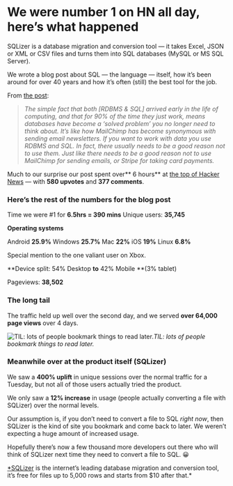
# We were number 1 on HN all day, here’s what happened

SQLizer is a database migration and conversion tool — it takes Excel, JSON or XML or CSV files and turns them into SQL databases (MySQL or MS SQL Server).

We wrote a blog post about SQL — the language — itself, how it’s been around for over 40 years and how it’s often (still) the best tool for the job.

From [the post](http://blog.sqlizer.io/posts/sql-43/):
> *The simple fact that both [RDBMS & SQL] arrived early in the life of computing, and that for 90% of the time they just work, means databases have become a ‘solved problem’ you no longer need to think about.*
> *It’s like how MailChimp has become synonymous with sending email newsletters. If you want to work with data you use RDBMS and SQL. In fact, there usually needs to be a good reason not to use them. Just like there needs to be a good reason not to use MailChimp for sending emails, or Stripe for taking card payments.*

Much to our surprise our post spent over** 6 hours** at [the top of Hacker News](https://news.ycombinator.com/item?id=14245354) — with **580 upvotes** and **377 comments**.

### Here’s the rest of the numbers for the blog post

Time we were #1 for **6.5hrs = 390 mins**
Unique users: **35,745**

**Operating systems**

Android **25.9%**
Windows **25.7%**
Mac **22%**
iOS **19%**
Linux **6.8%**

Special mention to the one valiant user on Xbox.

**Device split: 54% Desktop **to** 42% Mobile **(3% tablet)

Pageviews: **38,502**

### The long tail

The traffic held up well over the second day, and we served **over 64,000 page views** over 4 days.

![TIL: lots of people bookmark things to read later.](https://cdn-images-1.medium.com/max/2000/1*g9Jprzgi74TdQ9Hg-LEY9A.png)*TIL: lots of people bookmark things to read later.*

### Meanwhile over at the product itself (SQLizer)

We saw a **400% uplift** in unique sessions over the normal traffic for a Tuesday, but not all of those users actually tried the product.

We only saw a **12% increase** in usage (people actually converting a file with SQLizer) over the normal levels.

Our assumption is, if you don’t need to convert a file to SQL *right now*, then SQLizer is the kind of site you bookmark and come back to later. We weren’t expecting a huge amount of increased usage.

Hopefully there’s now a few thousand more developers out there who will think of SQLizer next time they need to convert a file to SQL. 😀

[*SQLizer](https://sqlizer.io/?utm_source=wgx) is the internet’s leading database migration and conversion tool, it’s free for files up to 5,000 rows and starts from $10 after that.*
